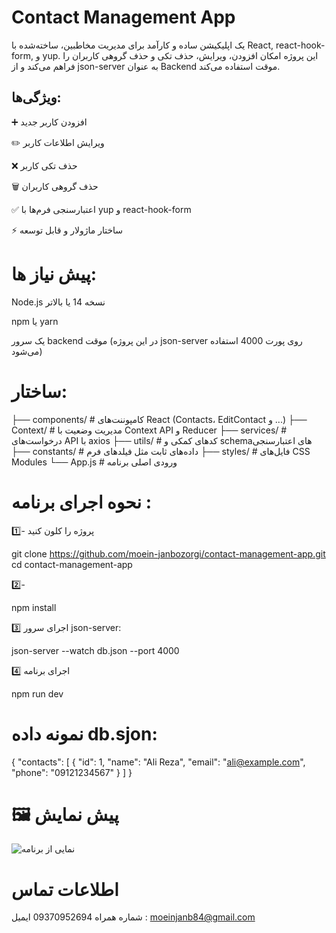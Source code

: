 # Contact Management App

یک اپلیکیشن ساده و کارآمد برای مدیریت مخاطبین، ساخته‌شده با React, react-hook-form, و yup.
این پروژه امکان افزودن، ویرایش، حذف تکی و حذف گروهی کاربران را فراهم می‌کند و از json-server به عنوان Backend موقت استفاده می‌کند.

## ویژگی‌ها:

➕ افزودن کاربر جدید

✏️ ویرایش اطلاعات کاربر

❌ حذف تکی کاربر

🗑️ حذف گروهی کاربران

✅ اعتبارسنجی فرم‌ها با yup و react-hook-form

⚡ ساختار ماژولار و قابل توسعه

# پیش نیاز ها:

Node.js نسخه 14 یا بالاتر

npm یا yarn

یک سرور backend موقت (در این پروژه json-server روی پورت 4000 استفاده می‌شود)

# ساختار:

├── components/ # کامپوننت‌های React (Contacts، EditContact و ...)
├── Context/ # مدیریت وضعیت با Context API و Reducer
├── services/ # درخواست‌های API با axios
├── utils/ # کدهای کمکی و schemaهای اعتبارسنجی
├── constants/ # داده‌های ثابت مثل فیلدهای فرم
├── styles/ # فایل‌های CSS Modules
└── App.js # ورودی اصلی برنامه

# نحوه اجرای برنامه :

1️⃣- پروژه را کلون کنید

git clone https://github.com/moein-janbozorgi/contact-management-app.git
cd contact-management-app

2️⃣-

npm install

3️⃣ اجرای سرور json-server:

json-server --watch db.json --port 4000

4️⃣ اجرای برنامه

npm run dev

# نمونه داده db.sjon:

{
"contacts": [
{
"id": 1,
"name": "Ali Reza",
"email": "ali@example.com",
"phone": "09121234567"
}
]
}

# 🖼️ پیش‌ نمایش

![نمایی از برنامه](https://i.imgur.com/U0tm2C5.png)

# اطلاعات تماس

شماره همراه 09370952694
ایمیل : moeinjanb84@gmail.com
